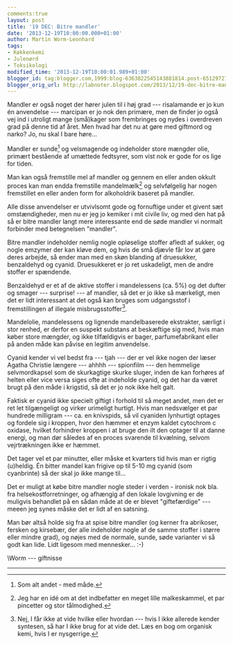 ```yaml
---
comments:true
layout: post
title: '19 DEC: Bitre mandler'
date: '2013-12-19T10:00:00.000+01:00'
author: Martin Worm-Leonhard
tags:
- Køkkenkemi
- Julenørd
- Toksikologi
modified_time: '2013-12-19T10:00:01.989+01:00'
blogger_id: tag:blogger.com,1999:blog-6363822545143881814.post-6512972732953705663
blogger_orig_url: http://labnoter.blogspot.com/2013/12/19-dec-bitre-mandler.html
---
```


Mandler er også noget der hører julen til i høj grad --- risalamande er jo
kun én anvendelse --- marcipan er jo nok den primære, men de finder jo
også vej ind i utroligt mange (små)kager som frembringes og nydes i
overdreven grad på denne tid af året. Men hvad har det nu at gøre med
giftmord og narko? Jo, nu skal I bare høre...

Mandler er sunde[^1] og velsmagende og indeholder store mængder olie,
primært bestående af umættede fedtsyrer, som vist nok er gode for os
lige for tiden. 

Man kan også fremstille mel af mandler og gennem en
eller anden okkult proces kan man endda fremstille mandelmælk[^2] og
selvfølgelig har nogen fremstillet en eller anden form for alkoholdrik
baseret på mandler. 

Alle disse anvendelser er utvivlsomt gode og
fornuftige under et givent sæt omstændigheder, men nu er jeg jo kemiker
i mit civile liv, og med den hat på så er bitre mandler langt mere
interessante end de søde mandler vi normalt forbinder med betegnelsen
"mandler".

Bitre mandler indeholder nemlig nogle opløselige stoffer afledt af
sukker, og nogle emzymer der kan kløve dem, og hvis de små djævle får
lov at gøre deres arbejde, så ender man med en skøn blanding af
druesukker, benzaldehyd og cyanid. Druesukkeret er jo ret uskadeligt,
men de andre stoffer er spændende.

Benzaldehyd er et af de aktive stoffer i mandelessens (ca. 5%) og det
dufter og smager --- surprise! --- af mandler, så det er jo ikke så mærkeligt, men
det er lidt interessant at det også kan bruges som udgangsstof i
fremstillingen af illegale misbrugsstoffer[^3]. 

Mandelolie,
mandelessens og lignende mandelbaserede ekstrakter, særligt i stor
renhed, er derfor en suspekt substans at beskæftige sig med, hvis man
køber store mængder, og ikke tilfældigvis er bager, parfumefabrikant
eller på anden måde kan påvise en legitim anvendelse.

Cyanid kender vi vel bedst fra --- tjah --- der er vel ikke nogen der læser
Agatha Christie længere --- ahhhh --- spionfilm --- den hemmelige
selvmordkapsel som de skurkagtige skurke sluger, inden de kan forhøres
af helten eller vice versa siges ofte at indeholde cyanid, og det har da
været brugt på den måde i krigstid, så det er jo nok ikke helt galt.

Faktisk er cyanid ikke specielt giftigt i forhold til så meget andet,
men det er ret let tilgængeligt og virker urimeligt hurtigt. Hvis man
nedsvælger et par hundrede milligram --- ca. en knivspids, så vil cyaniden
lynhurtigt optages og fordele sig i kroppen, hvor den hæmmer et enzym
kaldet cytochrom c oxidase, hvilket forhindrer kroppen i at bruge den
ilt den optager til at danne energi, og man dør således af en proces
svarende til kvælning, selvom vejrtrækningen ikke er hæmmet. 

Det tager
vel et par minutter, eller måske et kvarters tid hvis man er rigtig
(u)heldig. Én bitter mandel kan frigive op til 5-10 mg cyanid (som
cyanbrinte) så der skal jo ikke mange til...

Det er muligt at købe bitre mandler nogle steder i verden - ironisk nok
bla. fra helsekostforretninger, og afhængig af den lokale lovgivning er
de muligvis behandlet på en sådan måde at de er blevet "giftefærdige" ---
meeen jeg synes måske det er lidt af en satsning.

Man bør altså holde sig fra at spise bitre mandler (og kerner fra
abrikoser, fersken og kirsebær, der alle indeholder nogle af de samme
stoffer i større eller mindre grad), og nøjes med de normale, sunde,
søde varianter vi så godt kan lide. Lidt ligesom med mennesker... :-)

\\Worm --- giftnisse

------------------------------------------------------------------------

[^1]: Som alt andet - med måde.

[^2]: Jeg har en idé om at det indbefatter en meget lille malkeskammel,
    et par pincetter og stor tålmodighed.

[^3]: Nej, I får ikke at vide hvilke eller hvordan --- hvis I ikke
    allerede kender syntesen, så har I ikke brug for at vide det. Læs en bog
    om organisk kemi, hvis I er nysgerrige.
